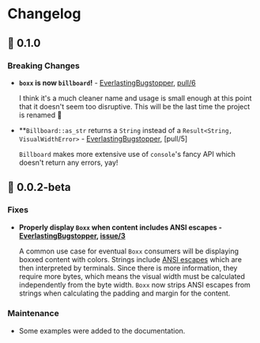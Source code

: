 # Changelog

## 🚀 0.1.0

### Breaking Changes

- **`boxx` is now `billboard`!** - [EverlastingBugstopper], [pull/6]

  I think it's a much cleaner name and usage is small enough at this point that
  it doesn't seem too disruptive. This will be the last time the project is
  renamed 🤞

  [EverlastingBugstopper]: https://github.com/EverlastingBugstopper

  [pull/6]: https://github.com/EverlastingBugstopper/billboard/pull/6

- \*\*`Billboard::as_str` returns a `String` instead of a
  `Result<String, VisualWidthError>` - [EverlastingBugstopper], [pull/5]

  `Billboard` makes more extensive use of `console`'s fancy API which doesn't
  return any errors, yay!

  [EverlastingBugstopper]: https://github.com/EverlastingBugstopper

  [pull/6]: https://github.com/EverlastingBugstopper/billboard/pull/5

## 🐛 0.0.2-beta

### Fixes

- **Properly display `Boxx` when content includes ANSI escapes -
  [EverlastingBugstopper], [issue/3][pull/4]**

  A common use case for eventual `Boxx` consumers will be displaying boxxed
  content with colors. Strings include
  [ANSI escapes](http://ascii-table.com/ansi-escape-sequences.php) which are
  then interpreted by terminals. Since there is more information, they require
  more bytes, which means the visual width must be calculated independently from
  the byte width. `Boxx` now strips ANSI escapes from strings when calculating
  the padding and margin for the content.

  [EverlastingBugstopper]: https://github.com/EverlastingBugstopper

  [pull/4]: https://github.com/EverlastingBugstopper/boxx/pull/4

  [issue/3]: https://github.com/EverlastingBugstopper/boxx/issues/3

### Maintenance

- Some examples were added to the documentation.
